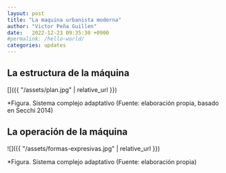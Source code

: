 ```yaml
---
layout: post
title: "La maquina urbanista moderna"
author: "Victor Peña Guillen"
date:   2022-12-23 09:35:30 +0900
#permalink: /hello-world/
categories: updates
---
```


## La estructura de la máquina

[]({{ "/assets/plan.jpg" | relative_url }})

*Figura. Sistema complejo adaptativo (Fuente: elaboración propia, basado en Secchi 2014)


## La operación de la máquina

![]({{ "/assets/formas-expresivas.jpg" | relative_url }})

*Figura. Sistema complejo adaptativo (Fuente: elaboración propia)
